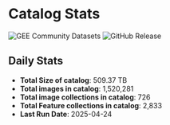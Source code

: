# Catalog Stats

![GEE Community Datasets](https://img.shields.io/endpoint?url=https://gist.githubusercontent.com/samapriya/34bc0c1280d475d3a69e3b60a706226e/raw/community.json)
![GitHub Release](https://img.shields.io/github/v/release/samapriya/awesome-gee-community-datasets)

## Daily Stats

<!-- START_MARKER -->
* **Total Size of catalog**: 509.37 TB
* **Total images in catalog**: 1,520,281
* **Total image collections in catalog**: 726
* **Total Feature collections in catalog**: 2,833
* **Last Run Date**: 2025-04-24
<!-- END_MARKER -->
